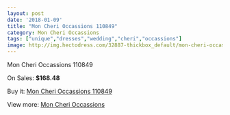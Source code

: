 ```yaml
---
layout: post
date: '2018-01-09'
title: "Mon Cheri Occassions 110849"
category: Mon Cheri Occassions
tags: ["unique","dresses","wedding","cheri","occassions"]
image: http://img.hectodress.com/32887-thickbox_default/mon-cheri-occassions-110849.jpg
---
```

Mon Cheri Occassions 110849

On Sales: **$168.48**
<a href="https://www.hectodress.com/mon-cheri-occassions/15086-mon-cheri-occassions-110849.html"><amp-img layout="responsive" width="600" height="600" src="//img.hectodress.com/32887-thickbox_default/mon-cheri-occassions-110849.jpg" alt="Mon Cheri Occassions 110849 0" /></a>
<a href="https://www.hectodress.com/mon-cheri-occassions/15086-mon-cheri-occassions-110849.html"><amp-img layout="responsive" width="600" height="600" src="//img.hectodress.com/32888-thickbox_default/mon-cheri-occassions-110849.jpg" alt="Mon Cheri Occassions 110849 1" /></a>

Buy it: [Mon Cheri Occassions 110849](https://www.hectodress.com/mon-cheri-occassions/15086-mon-cheri-occassions-110849.html "Mon Cheri Occassions 110849")

View more: [Mon Cheri Occassions](https://www.hectodress.com/271-mon-cheri-occassions "Mon Cheri Occassions")